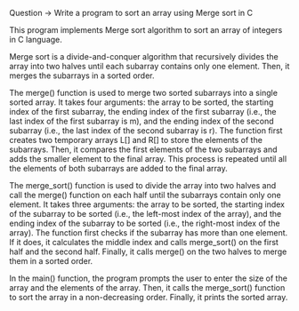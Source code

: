 Question -> Write a program to sort an array using Merge sort in C


This program implements Merge sort algorithm to sort an array of integers in C language.

Merge sort is a divide-and-conquer algorithm that recursively divides the array into two halves until each subarray contains only one element. Then, it merges the subarrays in a sorted order.

The merge() function is used to merge two sorted subarrays into a single sorted array. It takes four arguments: the array to be sorted, the starting index of the first subarray, the ending index of the first subarray (i.e., the last index of the first subarray is m), and the ending index of the second subarray (i.e., the last index of the second subarray is r). The function first creates two temporary arrays L[] and R[] to store the elements of the subarrays. Then, it compares the first elements of the two subarrays and adds the smaller element to the final array. This process is repeated until all the elements of both subarrays are added to the final array.

The merge_sort() function is used to divide the array into two halves and call the merge() function on each half until the subarrays contain only one element. It takes three arguments: the array to be sorted, the starting index of the subarray to be sorted (i.e., the left-most index of the array), and the ending index of the subarray to be sorted (i.e., the right-most index of the array). The function first checks if the subarray has more than one element. If it does, it calculates the middle index and calls merge_sort() on the first half and the second half. Finally, it calls merge() on the two halves to merge them in a sorted order.

In the main() function, the program prompts the user to enter the size of the array and the elements of the array. Then, it calls the merge_sort() function to sort the array in a non-decreasing order. Finally, it prints the sorted array.